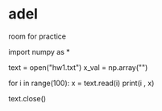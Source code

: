 # adel
room for practice

import numpy as *


text = open("hw1.txt")
x_val = np.array("")

for i in range(100):
    x = text.read(i)
    print(i , x)

text.close()
